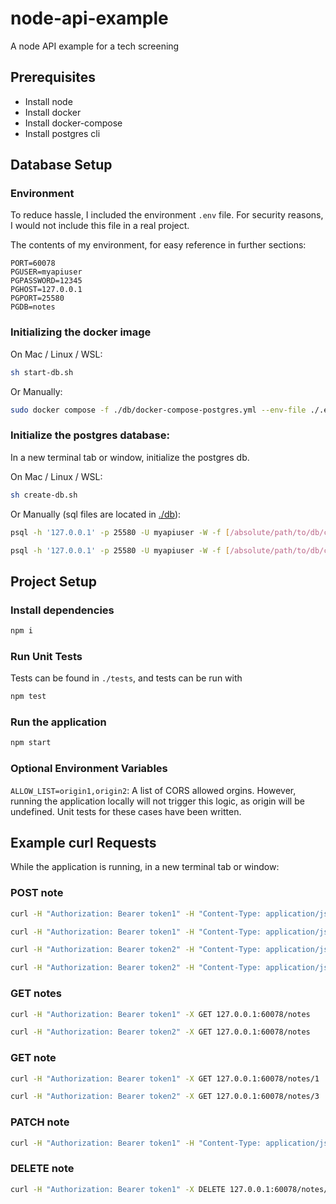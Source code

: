 # node-api-example

A node API example for a tech screening

## Prerequisites

- Install node
- Install docker
- Install docker-compose
- Install postgres cli

## Database Setup

### Environment

To reduce hassle, I included the environment `.env` file. For security reasons, I would not include this file in a real project.

The contents of my environment, for easy reference in further sections:

```
PORT=60078
PGUSER=myapiuser
PGPASSWORD=12345
PGHOST=127.0.0.1
PGPORT=25580
PGDB=notes
```

### Initializing the docker image

On Mac / Linux / WSL:

```bash
sh start-db.sh
```

Or Manually:

```bash
sudo docker compose -f ./db/docker-compose-postgres.yml --env-file ./.env up
```

### Initialize the postgres database:

In a new terminal tab or window, initialize the postgres db.

On Mac / Linux / WSL:

```bash
sh create-db.sh
```

Or Manually (sql files are located in [./db](https://github.com/barrcodes/node-api-example/tree/main/db)):

```bash
psql -h '127.0.0.1' -p 25580 -U myapiuser -W -f [/absolute/path/to/db/create-db.sql]
```

```bash
psql -h '127.0.0.1' -p 25580 -U myapiuser -W -f [/absolute/path/to/db/create-tables.sql] -d notes
```

## Project Setup

### Install dependencies

```bash
npm i
```

### Run Unit Tests

Tests can be found in `./tests`, and tests can be run with

```bash
npm test
```

### Run the application

```bash
npm start
```

### Optional Environment Variables

`ALLOW_LIST=origin1,origin2`: A list of CORS allowed orgins. However, running the application locally will not trigger this logic, as origin will be undefined. Unit tests for these cases have been written.

## Example curl Requests

While the application is running, in a new terminal tab or window:

### POST note

```bash
curl -H "Authorization: Bearer token1" -H "Content-Type: application/json" -X POST -d '{"title": "tile1", "contents": "some text"}' 127.0.0.1:60078/notes
```

```bash
curl -H "Authorization: Bearer token1" -H "Content-Type: application/json" -X POST -d '{"title": "tile2", "contents": "some text"}' 127.0.0.1:60078/notes
```

```bash
curl -H "Authorization: Bearer token2" -H "Content-Type: application/json" -X POST -d '{"title": "tile3", "contents": "some text"}' 127.0.0.1:60078/notes
```

```bash
curl -H "Authorization: Bearer token2" -H "Content-Type: application/json" -X POST -d '{"title": "tile4", "contents": "some text"}' 127.0.0.1:60078/notes
```

### GET notes

```bash
curl -H "Authorization: Bearer token1" -X GET 127.0.0.1:60078/notes
```

```bash
curl -H "Authorization: Bearer token2" -X GET 127.0.0.1:60078/notes
```

### GET note

```bash
curl -H "Authorization: Bearer token1" -X GET 127.0.0.1:60078/notes/1
```

```bash
curl -H "Authorization: Bearer token2" -X GET 127.0.0.1:60078/notes/3
```

### PATCH note

```bash
curl -H "Authorization: Bearer token1" -H "Content-Type: application/json" -X PATCH -d '{"title": "new title", "contents": "new text"}' 127.0.0.1:60078/notes/1
```

### DELETE note

```bash
curl -H "Authorization: Bearer token1" -X DELETE 127.0.0.1:60078/notes/1
```
